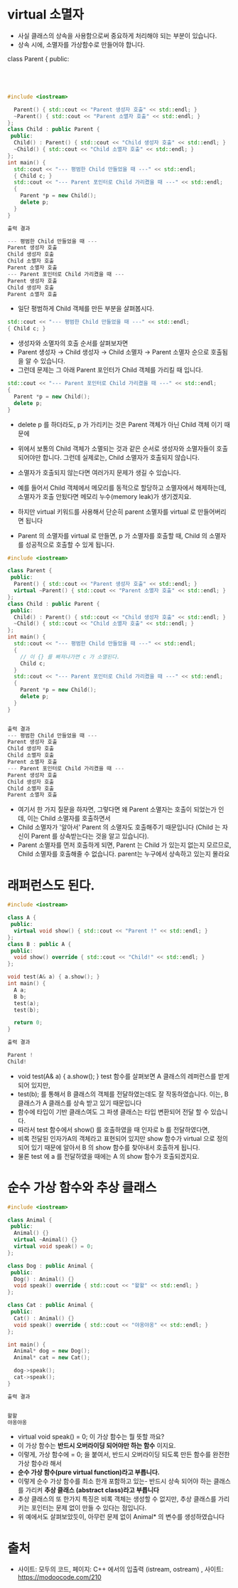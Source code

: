 # virtual 소멸자
  * 사실 클래스의 상속을 사용함으로써 중요하게 처리해야 되는 부분이 있습니다.
  * 상속 시에, 소멸자를 가상함수로 만들어야 합니다.

class Parent {
 public:
```C++




#include <iostream>

  Parent() { std::cout << "Parent 생성자 호출" << std::endl; }
  ~Parent() { std::cout << "Parent 소멸자 호출" << std::endl; }
};
class Child : public Parent {
 public:
  Child() : Parent() { std::cout << "Child 생성자 호출" << std::endl; }
  ~Child() { std::cout << "Child 소멸자 호출" << std::endl; }
};
int main() {
  std::cout << "--- 평범한 Child 만들었을 때 ---" << std::endl;
  { Child c; }
  std::cout << "--- Parent 포인터로 Child 가리켰을 때 ---" << std::endl;
  {
    Parent *p = new Child();
    delete p;
  }
}

출력 결과

--- 평범한 Child 만들었을 때 ---
Parent 생성자 호출
Child 생성자 호출
Child 소멸자 호출
Parent 소멸자 호출
--- Parent 포인터로 Child 가리켰을 때 ---
Parent 생성자 호출
Child 생성자 호출
Parent 소멸자 호출

```
  * 일단 평범하게 Child 객체를 만든 부분을 살펴봅시다.




```C++
std::cout << "--- 평범한 Child 만들었을 때 ---" << std::endl;
{ Child c; }
```
  * 생성자와 소멸자의 호출 순서를 살펴보자면
  * Parent 생성자 → Child 생성자 → Child 소멸자 → Parent 소멸자 순으로 호출됨을 알 수 있습니다.
  * 그런데 문제는 그 아래 Parent 포인터가 Child 객체를 가리킬 때 입니다.

```C++
std::cout << "--- Parent 포인터로 Child 가리켰을 때 ---" << std::endl;
{
  Parent *p = new Child();
  delete p;
}
```
  * delete p 를 하더라도, p 가 가리키는 것은 Parent 객체가 아닌 Child 객체 이기 때문에
  * 위에서 보통의 Child 객체가 소멸되는 것과 같은 순서로 생성자와 소멸자들이 호출되어야만 합니다. 그런데 실제로는, Child 소멸자가 호출되지 않습니다.
  * 소멸자가 호출되지 않는다면 여러가지 문제가 생길 수 있습니다.
  * 예를 들어서 Child 객체에서 메모리를 동적으로 할당하고 소멸자에서 해제하는데, 소멸자가 호출 안됬다면 메모리 누수(memory leak)가 생기겠지요.

  * 하지만 virtual 키워드를 사용해서 단순히 parent 소멸자를 virtual 로 만들어버리면 됩니다
  * Parent 의 소멸자를 virtual 로 만들면, p 가 소멸자를 호출할 때, Child 의 소멸자를 성공적으로 호출할 수 있게 됩니다.

```C++
#include <iostream>

class Parent {
 public:
  Parent() { std::cout << "Parent 생성자 호출" << std::endl; }
  virtual ~Parent() { std::cout << "Parent 소멸자 호출" << std::endl; }
};
class Child : public Parent {
 public:
  Child() : Parent() { std::cout << "Child 생성자 호출" << std::endl; }
  ~Child() { std::cout << "Child 소멸자 호출" << std::endl; }
};
int main() {
  std::cout << "--- 평범한 Child 만들었을 때 ---" << std::endl;
  { 
    // 이 {} 를 빠져나가면 c 가 소멸된다.
    Child c; 
  }
  std::cout << "--- Parent 포인터로 Child 가리켰을 때 ---" << std::endl;
  {
    Parent *p = new Child();
    delete p;
  }
}


출력 결과
--- 평범한 Child 만들었을 때 ---
Parent 생성자 호출
Child 생성자 호출
Child 소멸자 호출
Parent 소멸자 호출
--- Parent 포인터로 Child 가리켰을 때 ---
Parent 생성자 호출
Child 생성자 호출
Child 소멸자 호출
Parent 소멸자 호출
```
 
 *  여기서 한 가지 질문을 하자면, 그렇다면 왜 Parent 소멸자는 호출이 되었는가 인데, 이는 Child 소멸자를 호출하면서
 *  Child 소멸자가 '알아서' Parent 의 소멸자도 호출해주기 때문입니다 (Child 는 자신이 Parent 를 상속받는다는 것을 알고 있습니다).
 * Parent 소멸자를 먼저 호출하게 되면, Parent 는 Child 가 있는지 없는지 모르므로, Child 소멸자를 호출해줄 수 없습니다. parent는 누구에서 상속하고 있는지 몰라요


# 래퍼런스도 된다.

```C++
#include <iostream>

class A {
 public:
  virtual void show() { std::cout << "Parent !" << std::endl; }
};
class B : public A {
 public:
  void show() override { std::cout << "Child!" << std::endl; }
};

void test(A& a) { a.show(); }
int main() {
  A a;
  B b;
  test(a);
  test(b);

  return 0;
}

출력 결과

Parent !
Child!

```
  * void test(A& a) { a.show(); } test 함수를 살펴보면 A 클래스의 레퍼런스를 받게 되어 있지만,
  * test(b); 를 통해서 B 클래스의 객체를 전달하였는데도 잘 작동하였습니다. 이는, B 클래스가 A 클래스를 상속 받고 있기 때문입니다
  * 함수에 타입이 기반 클래스여도 그 파생 클래스는 타입 변환되어 전달 할 수 있습니다.
  * 따라서 test 함수에서 show() 를 호출하였을 때 인자로 b 를 전달하였다면,
  * 비록 전달된 인자가A의 객체라고 표현되어 있지만 show 함수가 virtual 으로 정의되어 있기 때문에 알아서 B 의 show 함수를 찾아내서 호출하게 됩니다.
  * 물론 test 에 a 를 전달하였을 때에는 A 의 show 함수가 호출되겠지요.

# 순수 가상 함수와 추상 클래스

```C++
#include <iostream>

class Animal {
 public:
  Animal() {}
  virtual ~Animal() {}
  virtual void speak() = 0;
};

class Dog : public Animal {
 public:
  Dog() : Animal() {}
  void speak() override { std::cout << "왈왈" << std::endl; }
};

class Cat : public Animal {
 public:
  Cat() : Animal() {}
  void speak() override { std::cout << "야옹야옹" << std::endl; }
};

int main() {
  Animal* dog = new Dog();
  Animal* cat = new Cat();

  dog->speak();
  cat->speak();
}

출력 결과


왈왈
야옹야옹
```
  * virtual void speak() = 0; 이 가상 함수는 뭘 뜻할 까요?
  * 이 가상 함수는 **반드시 오버라이딩 되어야만 하는 함수** 이지요.
  * 이렇게, 가상 함수에 = 0; 을 붙여서, 반드시 오버라이딩 되도록 만든 함수를 완전한 가상 함수라 해서
  * **순수 가상 함수(pure virtual function)라고 부릅니다.**
  * 이렇게 순수 가상 함수를 최소 한개 포함하고 있는- 반드시 상속 되어야 하는 클래스를 가리켜 **추상 클래스 (abstract class)라고 부릅니다**
  * 추상 클래스의 또 한가지 특징은 비록 객체는 생성할 수 없지만, 추상 클래스를 가리키는 포인터는 문제 없이 만들 수 있다는 점입니다.
  * 위 예에서도 살펴보았듯이, 아무런 문제 없이 Animal* 의 변수를 생성하였습니다



# 출처
 * 사이트: 모두의 코드, 페이지: C++ 에서의 입출력 (istream, ostream) , 사이트: https://modoocode.com/210

